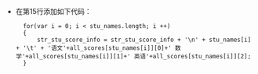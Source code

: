 - 在第15行添加如下代码：

        for(var i = 0; i < stu_names.length; i ++)
        {
            str_stu_score_info = str_stu_score_info + '\n' + stu_names[i] + '\t' + '语文'+all_scores[stu_names[i]][0]+' 数学'+all_scores[stu_names[i]][1]+' 英语'+all_scores[stu_names[i]][2];
        }